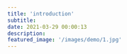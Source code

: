 ```yaml
---
title: 'introduction'
subtitle:
date: 2021-03-29 00:00:13
description:
featured_image: '/images/demo/1.jpg'
---
```


